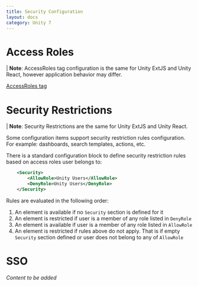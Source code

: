 ```yaml
---
title: Security Configuration
layout: docs
category: Unity 7
---
```


# Access Roles

| **Note**: AccessRoles tag configuration is the same for Unity ExtJS and Unity React, however application behavior may differ.

[AccessRoles tag](tags-list/access-roles-tag)

# Security Restrictions

| **Note**: Security Restrictions are the same for Unity ExtJS and Unity React. 

Some configuration items support security restriction rules configuration. For example: dashboards, search templates, actions, etc.

There is a standard configuration block to define security restriction rules based on access roles user belongs to:

```xml
    <Security>
        <AllowRole>Unity Users</AllowRole>
        <DenyRole>Unity Users</DenyRole>
    </Security>
```

Rules are evaluated in the following order:

1. An element is available if no `Security` section is defined for it
2. An element is restricted if user is a member of any role listed in `DenyRole`
3. An element is available if user is a member of any role listed in `AllowRole`
4. An element is restricted if rules above do not apply. That is if empty `Security` section defined or user does not belong to any of `AllowRole`

# SSO

*Content to be added*

